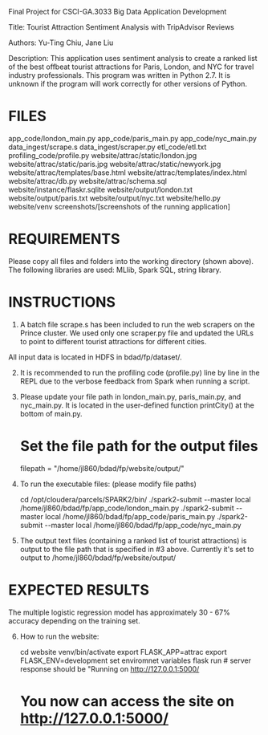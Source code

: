 Final Project for CSCI-GA.3033 Big Data Application Development

Title: Tourist Attraction Sentiment Analysis with TripAdvisor Reviews

Authors: Yu-Ting Chiu, Jane Liu

Description: This application uses sentiment analysis to create a ranked list of the best offbeat tourist
    attractions for Paris, London, and NYC for travel industry professionals. This program was written in Python
    2.7. It is unknown if the program will work correctly for other versions of Python.


# FILES
app_code/london_main.py
app_code/paris_main.py
app_code/nyc_main.py
data_ingest/scrape.s
data_ingest/scraper.py
etl_code/etl.txt
profiling_code/profile.py
website/attrac/static/london.jpg
website/attrac/static/paris.jpg
website/attrac/static/newyork.jpg
website/attrac/templates/base.html
website/attrac/templates/index.html
website/attrac/db.py
website/attrac/schema.sql
website/instance/flaskr.sqlite
website/output/london.txt
website/output/paris.txt
website/output/nyc.txt
website/hello.py
website/venv
screenshots/[screenshots of the running application]


# REQUIREMENTS
Please copy all files and folders into the working directory (shown above). The following libraries are used: MLlib,
Spark SQL, string library.


# INSTRUCTIONS

1. A batch file scrape.s has been included to run the web scrapers on the Prince cluster. We used only one
scraper.py file and updated the URLs to point to different tourist attractions for different cities.

All input data is located in HDFS in bdad/fp/dataset/.

2. It is recommended to run the profiling code (profile.py) line by line in the REPL due to the verbose feedback from
Spark  when running a script.

3. Please update your file path in london_main.py, paris_main.py, and nyc_main.py. It is located in the user-defined
function printCity() at the bottom of main.py.

    # Set the file path for the output files
    filepath = "/home/jl860/bdad/fp/website/output/"

4. To run the executable files: (please modify file paths)

    cd /opt/cloudera/parcels/SPARK2/bin/
    ./spark2-submit --master local /home/jl860/bdad/fp/app_code/london_main.py
    ./spark2-submit --master local /home/jl860/bdad/fp/app_code/paris_main.py
    ./spark2-submit --master local /home/jl860/bdad/fp/app_code/nyc_main.py

5. The output text files (containing a ranked list of tourist attractions) is output to the file path that
is specified in #3 above. Currently it's set to output to /home/jl860/bdad/fp/website/output/

# EXPECTED RESULTS
The multiple logistic regression model has approximately 30 - 67% accuracy depending on the training set.

6. How to run the website:

    cd website
    venv/bin/activate
    export FLASK_APP=attrac
    export FLASK_ENV=development
    set enviromnet variables
    flask run   # server response should be "Running on http://127.0.0.1:5000/

    # You now can access the site on http://127.0.0.1:5000/


